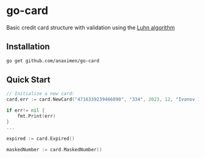 
# go-card 

Basic credit card structure with validation using the [Luhn algorithm](http://en.wikipedia.org/wiki/Luhn_algorithm)


## Installation

```bash
go get github.com/anaximen/go-card
```

## Quick Start

```go
// Initialize a new card:
card,err := card.NewCard("4716339239466898", "334", 2023, 12, "Ivanov Ivan")

if err!= nil {
    fmt.Print(err)
}
...

expired := card.Expired()

maskedNumber := card.MaskedNumber()